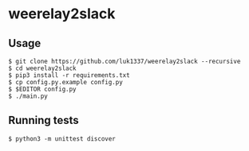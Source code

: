 # weerelay2slack

## Usage
```
$ git clone https://github.com/luk1337/weerelay2slack --recursive
$ cd weerelay2slack
$ pip3 install -r requirements.txt
$ cp config.py.example config.py
$ $EDITOR config.py
$ ./main.py
```

## Running tests
```
$ python3 -m unittest discover
```

